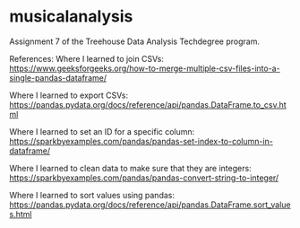 # musicalanalysis
Assignment 7 of the Treehouse Data Analysis Techdegree program.

References:
Where I learned to join CSVs: https://www.geeksforgeeks.org/how-to-merge-multiple-csv-files-into-a-single-pandas-dataframe/

Where I learned to export CSVs: https://pandas.pydata.org/docs/reference/api/pandas.DataFrame.to_csv.html

Where I learned to set an ID for a specific column: https://sparkbyexamples.com/pandas/pandas-set-index-to-column-in-dataframe/

Where I learned to clean data to make sure that they are integers: https://sparkbyexamples.com/pandas/pandas-convert-string-to-integer/

Where I learned to sort values using pandas: https://pandas.pydata.org/docs/reference/api/pandas.DataFrame.sort_values.html
